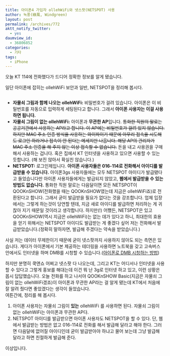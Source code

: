 ```yaml
---
title: 아이폰4 가입자 ollehWiFi와 넷스팟(NETSPOT) 사용
author: 녹풍(綠風, Windgreen)
layout: post
permalink: /archives/772
aktt_notify_twitter:
  - yes
daumview_id:
  - 36806852
categories:
  - 기타
tags:
  - iPhone
---
```

오늘 KT 114에 전화했다가 드디어 정확한 정보를 알게 됐습니다.

일단 아이폰에 잡히는 ollehWiFi 보안과 일반, NETSPOT을 정리해 봅시다.

<p style="text-align: center;">
  <img class=" aligncenter" src="https://dl.dropbox.com/u/15546257/blog/mytory/olleh.PNG" alt="" />
</p>

*   **자물쇠 그림과 함께 나오는 ****ollehWiFi****:** 비밀번호가 걸려 있습니다. 아이폰은 이 비밀번호를 자동으로 입력하게 세팅된다고 합니다. 그래서 **아이폰 사용자는 이걸 사용하면 됩니다.**
*   **자물쇠 그림이 없는 ollehWiFi:** 아이폰과 **무관한 AP**입니다. <del>통화한 직원의 말로는 공공기관에서 사용하는 AP라고 합니다. 이 AP에는 비밀번호가 걸려 있지 않습니다. 하지만 MAC 주소 인증 방식을 사용하는 와이파이기 때문에 아무리 접속을 시도해도 로그인 하라거나 접속이 안 된다는 메세지만 나옵니다. 해당 AP의 관리자가 MAC 주소 인증을 해 주지 않는 이상 접속할 수 없습니다.</del> 돈을 내고 사용권을 구매해서 사용하는 겁니다. 혹은 집에서 KT 인터넷을 사용하고 있으면 사용할 수 있는 듯합니다. (해 보진 않아서 확실친 않습니다.)
*   **NETSPOT:** 로그인제입니다. **아이폰 사용자들은 016-114로 전화해서 아이디를 발급받을 수 있습니다.** 아이폰3gs 사용자들에는 모두 NETSPOT 아이디가 발급됐다고 들었습니다만 아이폰 사용자들에게는 발급되지 않았고, **웹에서 발급받을 수 있는 방법도 없습니다.** 통화한 직원 말로는 다음달이면 모든 NETSPOT이 QOOKnSHOW(전화했을 때는 QOOKnSHOW였는데 지금은 ollehWiFi죠)로 전환된다고 합니다. 그래서 굳이 발급받을 필요가 없다는 것을 강조합니다. 업체 입장에서는 그렇게 하는것이 당연할 텐데, 지금 새로 아이디를 발급하면 처리하는 게 귀찮아 지기 때문일 것이라고 생각합니다. 하지만(!) 어쨌든, NETSPOT은 있고 QOOKnSHOW(역시 지금은 ollehWiFi)는 없는 데가 있다고 하니, 최대한의 효용을 얻기 위해서는 NETSPOT 아이디도 발급받는 게 좋겠다 싶어 저는 전화해서 발급받았습니다.(정확히 말하자면, 발급해 주겠다는 약속을 받았습니다.)

사실 저는 데이터 무제한이기 때문에 굳이 넷스팟까지 사용하지 않아도 되는 측면은 있습니다. 게다가 아이폰에서 기본 제공하는 테더링을 사용하면 노트북을 갖고 고속버스 안에서도 인터넷을 하며 DMB를 시청할 수 있습니다.(<a href="http://offree.net/entry/Watching-TV-using-iPhone-1" target="_blank">아이폰로 DMB 시청하는 방법</a>)

하지만 분명히 쿡앤쇼 어쩌고 넷스팟 다 나오는데, 그리고 KT는 어디서나 인터넷을 사용할 수 있다고 그렇게 홍보를 해대는데 이건 뭐 난 3g로 인터넷 하고 있고, 이런 상황은 몹시 답답했습니다. 오늘 전화를 하고 나서야 QOOKnSHOW Basic(지금은 자물쇠 그림이 없는 ollehWiFi겠죠)이 아이폰과 무관한 AP라는 걸 알게 됐는데 KT에서 처음에 잘 알려 줬다면 좋았겠다는 생각이 들었습니다.  
여튼간에, 정리를 해 봅시다.

1.  아이폰 사용자는 자물쇠 그림이 **있는** ollehWiFi 를 사용하면 된다. 자물쇠 그림이 없는 ollehWiFi는 아이폰과 무관한 AP다.
2.  NETSPOT 아이디를 발급받으면 아이폰 사용자도 NETSPOT을 할 수 있다. 단, 웹에서 발급받는 방법은 없고 016-114로 전화를 해서 발급해 달라고 해야 한다. 그러면 다음달에 없어질 아이디인데 굳이 발급받아야 하냐고 물어 보는데 그냥 발급해 달라고 하면 친절하게 발급해 준다.

이상입니다.